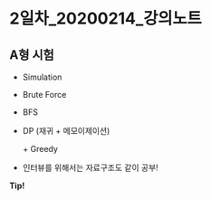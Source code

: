 # 2일차\_20200214_강의노트

## A형 시험

- Simulation
  
- Brute Force
  
- BFS
  
- DP (재귀 + 메모이제이션)
  
  \+ Greedy
  
- 인터뷰를 위해서는 자료구조도 같이 공부!











**Tip!**

